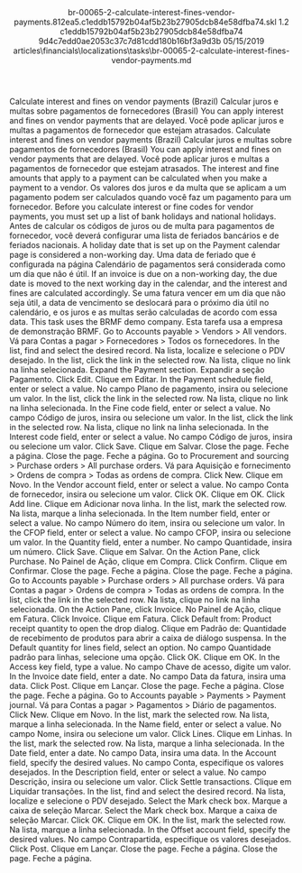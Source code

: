 <?xml version="1.0" encoding="UTF-8"?>
<xliff xmlns:logoport="urn:logoport:xliffeditor:xliff-extras:1.0" xmlns:xsi="http://www.w3.org/2001/XMLSchema-instance" xmlns="urn:oasis:names:tc:xliff:document:1.2" xmlns:xliffext="urn:microsoft:content:schema:xliffextensions" version="1.2" xsi:schemaLocation="urn:oasis:names:tc:xliff:document:1.2 xliff-core-1.2-transitional.xsd">
  <file datatype="xml" source-language="en-US" original="br-00065-2-calculate-interest-fines-vendor-payments.md" target-language="pt-BR">
    <header>
      <tool tool-company="Microsoft" tool-version="1.0-7889195" tool-name="mdxliff" tool-id="mdxliff"/>
      <xliffext:skl_file_name>br-00065-2-calculate-interest-fines-vendor-payments.812ea5.c1eddb15792b04af5b23b27905dcb84e58dfba74.skl</xliffext:skl_file_name>
      <xliffext:version>1.2</xliffext:version>
      <xliffext:ms.openlocfilehash>c1eddb15792b04af5b23b27905dcb84e58dfba74</xliffext:ms.openlocfilehash>
      <xliffext:ms.sourcegitcommit>9d4c7edd0ae2053c37c7d81cdd180b16bf3a9d3b</xliffext:ms.sourcegitcommit>
      <xliffext:ms.lasthandoff>05/15/2019</xliffext:ms.lasthandoff>
      <xliffext:ms.openlocfilepath>articles\financials\localizations\tasks\br-00065-2-calculate-interest-fines-vendor-payments.md</xliffext:ms.openlocfilepath>
    </header>
    <body>
      <group extype="content" id="content">
        <trans-unit xml:space="preserve" translate="yes" id="101" restype="x-metadata">
          <source>Calculate interest and fines on vendor payments (Brazil)</source>
        <target logoport:matchpercent="101" state="translated" state-qualifier="leveraged-tm">Calcular juros e multas sobre pagamentos de fornecedores (Brasil)</target></trans-unit>
        <trans-unit xml:space="preserve" translate="yes" id="102" restype="x-metadata">
          <source>You can apply interest and fines on vendor payments that are delayed.</source>
        <target logoport:matchpercent="101" state="translated" state-qualifier="leveraged-tm">Você pode aplicar juros e multas a pagamentos de fornecedor que estejam atrasados.</target></trans-unit>
        <trans-unit xml:space="preserve" translate="yes" id="103">
          <source>Calculate interest and fines on vendor payments (Brazil)</source>
        <target logoport:matchpercent="101" state="translated" state-qualifier="leveraged-tm">Calcular juros e multas sobre pagamentos de fornecedores (Brasil)</target></trans-unit>
        <trans-unit xml:space="preserve" translate="yes" id="104">
          <source>You can apply interest and fines on vendor payments that are delayed.</source>
        <target logoport:matchpercent="101" state="translated" state-qualifier="leveraged-tm">Você pode aplicar juros e multas a pagamentos de fornecedor que estejam atrasados.</target></trans-unit>
        <trans-unit xml:space="preserve" translate="yes" id="105">
          <source>The interest and fine amounts that apply to a payment can be calculated when you make a payment to a vendor.</source>
        <target logoport:matchpercent="101" state="translated" state-qualifier="leveraged-tm">Os valores dos juros e da multa que se aplicam a um pagamento podem ser calculados quando você faz um pagamento para um fornecedor.</target></trans-unit>
        <trans-unit xml:space="preserve" translate="yes" id="106">
          <source>Before you calculate interest or fine codes for vendor payments, you must set up a list of bank holidays and national holidays.</source>
        <target logoport:matchpercent="101" state="translated" state-qualifier="leveraged-tm">Antes de calcular os códigos de juros ou de multa para pagamentos de fornecedor, você deverá configurar uma lista de feriados bancários e de feriados nacionais.</target></trans-unit>
        <trans-unit xml:space="preserve" translate="yes" id="107">
          <source>A holiday date that is set up on the Payment calendar page is considered a non-working day.</source>
        <target logoport:matchpercent="101" state="translated" state-qualifier="leveraged-tm">Uma data de feriado que é configurada na página Calendário de pagamentos será considerada como um dia que não é útil.</target></trans-unit>
        <trans-unit xml:space="preserve" translate="yes" id="108">
          <source>If an invoice is due on a non-working day, the due date is moved to the next working day in the calendar, and the interest and fines are calculated accordingly.</source>
        <target logoport:matchpercent="101" state="translated" state-qualifier="leveraged-tm">Se uma fatura vencer em um dia que não seja útil, a data de vencimento se deslocará para o próximo dia útil no calendário, e os juros e as multas serão calculadas de acordo com essa data.</target></trans-unit>
        <trans-unit xml:space="preserve" translate="yes" id="109">
          <source>This task uses the BRMF demo company.</source>
        <target logoport:matchpercent="101" state="translated" state-qualifier="leveraged-tm">Esta tarefa usa a empresa de demonstração BRMF.</target></trans-unit>
        <trans-unit xml:space="preserve" translate="yes" id="110">
          <source>Go to Accounts payable &gt; Vendors &gt; All vendors.</source>
        <target logoport:matchpercent="101" state="translated" state-qualifier="leveraged-tm">Vá para Contas a pagar &gt; Fornecedores &gt; Todos os fornecedores.</target></trans-unit>
        <trans-unit xml:space="preserve" translate="yes" id="111">
          <source>In the list, find and select the desired record.</source>
        <target logoport:matchpercent="101" state="translated" state-qualifier="leveraged-tm">Na lista, localize e selecione o PDV desejado.</target></trans-unit>
        <trans-unit xml:space="preserve" translate="yes" id="112">
          <source>In the list, click the link in the selected row.</source>
        <target logoport:matchpercent="101" state="translated" state-qualifier="leveraged-tm">Na lista, clique no link na linha selecionada.</target></trans-unit>
        <trans-unit xml:space="preserve" translate="yes" id="113">
          <source>Expand the Payment section.</source>
        <target logoport:matchpercent="101" state="translated" state-qualifier="leveraged-tm">Expandir a seção Pagamento.</target></trans-unit>
        <trans-unit xml:space="preserve" translate="yes" id="114">
          <source>Click Edit.</source>
        <target logoport:matchpercent="101" state="translated" state-qualifier="leveraged-tm">Clique em Editar.</target></trans-unit>
        <trans-unit xml:space="preserve" translate="yes" id="115">
          <source>In the Payment schedule field, enter or select a value.</source>
        <target logoport:matchpercent="101" state="translated" state-qualifier="leveraged-tm">No campo Plano de pagamento, insira ou selecione um valor.</target></trans-unit>
        <trans-unit xml:space="preserve" translate="yes" id="116">
          <source>In the list, click the link in the selected row.</source>
        <target logoport:matchpercent="101" state="translated" state-qualifier="leveraged-tm">Na lista, clique no link na linha selecionada.</target></trans-unit>
        <trans-unit xml:space="preserve" translate="yes" id="117">
          <source>In the Fine code field, enter or select a value.</source>
        <target logoport:matchpercent="101" state="translated" state-qualifier="leveraged-tm">No campo Código de juros, insira ou selecione um valor.</target></trans-unit>
        <trans-unit xml:space="preserve" translate="yes" id="118">
          <source>In the list, click the link in the selected row.</source>
        <target logoport:matchpercent="101" state="translated" state-qualifier="leveraged-tm">Na lista, clique no link na linha selecionada.</target></trans-unit>
        <trans-unit xml:space="preserve" translate="yes" id="119">
          <source>In the Interest code field, enter or select a value.</source>
        <target logoport:matchpercent="101" state="translated" state-qualifier="leveraged-tm">No campo Código de juros, insira ou selecione um valor.</target></trans-unit>
        <trans-unit xml:space="preserve" translate="yes" id="120">
          <source>Click Save.</source>
        <target logoport:matchpercent="101" state="translated" state-qualifier="leveraged-tm">Clique em Salvar.</target></trans-unit>
        <trans-unit xml:space="preserve" translate="yes" id="121">
          <source>Close the page.</source>
        <target logoport:matchpercent="101" state="translated" state-qualifier="leveraged-tm">Feche a página.</target></trans-unit>
        <trans-unit xml:space="preserve" translate="yes" id="122">
          <source>Close the page.</source>
        <target logoport:matchpercent="101" state="translated" state-qualifier="leveraged-tm">Feche a página.</target></trans-unit>
        <trans-unit xml:space="preserve" translate="yes" id="123">
          <source>Go to Procurement and sourcing &gt; Purchase orders &gt; All purchase orders.</source>
        <target logoport:matchpercent="101" state="translated" state-qualifier="leveraged-tm">Vá para Aquisição e fornecimento &gt; Ordens de compra &gt; Todas as ordens de compra.</target></trans-unit>
        <trans-unit xml:space="preserve" translate="yes" id="124">
          <source>Click New.</source>
        <target logoport:matchpercent="101" state="translated" state-qualifier="leveraged-tm">Clique em Novo.</target></trans-unit>
        <trans-unit xml:space="preserve" translate="yes" id="125">
          <source>In the Vendor account field, enter or select a value.</source>
        <target logoport:matchpercent="101" state="translated" state-qualifier="leveraged-tm">No campo Conta de fornecedor, insira ou selecione um valor.</target></trans-unit>
        <trans-unit xml:space="preserve" translate="yes" id="126">
          <source>Click OK.</source>
        <target logoport:matchpercent="101" state="translated" state-qualifier="leveraged-tm">Clique em OK.</target></trans-unit>
        <trans-unit xml:space="preserve" translate="yes" id="127">
          <source>Click Add line.</source>
        <target logoport:matchpercent="101" state="translated" state-qualifier="leveraged-tm">Clique em Adicionar nova linha.</target></trans-unit>
        <trans-unit xml:space="preserve" translate="yes" id="128">
          <source>In the list, mark the selected row.</source>
        <target logoport:matchpercent="101" state="translated" state-qualifier="leveraged-tm">Na lista, marque a linha selecionada.</target></trans-unit>
        <trans-unit xml:space="preserve" translate="yes" id="129">
          <source>In the Item number field, enter or select a value.</source>
        <target logoport:matchpercent="101" state="translated" state-qualifier="leveraged-tm">No campo Número do item, insira ou selecione um valor.</target></trans-unit>
        <trans-unit xml:space="preserve" translate="yes" id="130">
          <source>In the CFOP field, enter or select a value.</source>
        <target logoport:matchpercent="101" state="translated" state-qualifier="leveraged-tm">No campo CFOP, insira ou selecione um valor.</target></trans-unit>
        <trans-unit xml:space="preserve" translate="yes" id="131">
          <source>In the Quantity field, enter a number.</source>
        <target logoport:matchpercent="101" state="translated" state-qualifier="leveraged-tm">No campo Quantidade, insira um número.</target></trans-unit>
        <trans-unit xml:space="preserve" translate="yes" id="132">
          <source>Click Save.</source>
        <target logoport:matchpercent="101" state="translated" state-qualifier="leveraged-tm">Clique em Salvar.</target></trans-unit>
        <trans-unit xml:space="preserve" translate="yes" id="133">
          <source>On the Action Pane, click Purchase.</source>
        <target logoport:matchpercent="101" state="translated" state-qualifier="leveraged-tm">No Painel de Ação, clique em Compra.</target></trans-unit>
        <trans-unit xml:space="preserve" translate="yes" id="134">
          <source>Click Confirm.</source>
        <target logoport:matchpercent="101" state="translated" state-qualifier="leveraged-tm">Clique em Confirmar.</target></trans-unit>
        <trans-unit xml:space="preserve" translate="yes" id="135">
          <source>Close the page.</source>
        <target logoport:matchpercent="101" state="translated" state-qualifier="leveraged-tm">Feche a página.</target></trans-unit>
        <trans-unit xml:space="preserve" translate="yes" id="136">
          <source>Close the page.</source>
        <target logoport:matchpercent="101" state="translated" state-qualifier="leveraged-tm">Feche a página.</target></trans-unit>
        <trans-unit xml:space="preserve" translate="yes" id="137">
          <source>Go to Accounts payable &gt; Purchase orders &gt; All purchase orders.</source>
        <target logoport:matchpercent="101" state="translated" state-qualifier="leveraged-tm">Vá para Contas a pagar &gt; Ordens de compra &gt; Todas as ordens de compra.</target></trans-unit>
        <trans-unit xml:space="preserve" translate="yes" id="138">
          <source>In the list, click the link in the selected row.</source>
        <target logoport:matchpercent="101" state="translated" state-qualifier="leveraged-tm">Na lista, clique no link na linha selecionada.</target></trans-unit>
        <trans-unit xml:space="preserve" translate="yes" id="139">
          <source>On the Action Pane, click Invoice.</source>
        <target logoport:matchpercent="101" state="translated" state-qualifier="leveraged-tm">No Painel de Ação, clique em Fatura.</target></trans-unit>
        <trans-unit xml:space="preserve" translate="yes" id="140">
          <source>Click Invoice.</source>
        <target logoport:matchpercent="101" state="translated" state-qualifier="leveraged-tm">Clique em Fatura.</target></trans-unit>
        <trans-unit xml:space="preserve" translate="yes" id="141">
          <source>Click Default from: Product receipt quantity to open the drop dialog.</source>
        <target logoport:matchpercent="101" state="translated" state-qualifier="leveraged-tm">Clique em Padrão de: Quantidade de recebimento de produtos para abrir a caixa de diálogo suspensa.</target></trans-unit>
        <trans-unit xml:space="preserve" translate="yes" id="142">
          <source>In the Default quantity for lines field, select an option.</source>
        <target logoport:matchpercent="101" state="translated" state-qualifier="leveraged-tm">No campo Quantidade padrão para linhas, selecione uma opção.</target></trans-unit>
        <trans-unit xml:space="preserve" translate="yes" id="143">
          <source>Click OK.</source>
        <target logoport:matchpercent="101" state="translated" state-qualifier="leveraged-tm">Clique em OK.</target></trans-unit>
        <trans-unit xml:space="preserve" translate="yes" id="144">
          <source>In the Access key field, type a value.</source>
        <target logoport:matchpercent="101" state="translated" state-qualifier="leveraged-tm">No campo Chave de acesso, digite um valor.</target></trans-unit>
        <trans-unit xml:space="preserve" translate="yes" id="145">
          <source>In the Invoice date field, enter a date.</source>
        <target logoport:matchpercent="101" state="translated" state-qualifier="leveraged-tm">No campo Data da fatura, insira uma data.</target></trans-unit>
        <trans-unit xml:space="preserve" translate="yes" id="146">
          <source>Click Post.</source>
        <target logoport:matchpercent="101" state="translated" state-qualifier="leveraged-tm">Clique em Lançar.</target></trans-unit>
        <trans-unit xml:space="preserve" translate="yes" id="147">
          <source>Close the page.</source>
        <target logoport:matchpercent="101" state="translated" state-qualifier="leveraged-tm">Feche a página.</target></trans-unit>
        <trans-unit xml:space="preserve" translate="yes" id="148">
          <source>Close the page.</source>
        <target logoport:matchpercent="101" state="translated" state-qualifier="leveraged-tm">Feche a página.</target></trans-unit>
        <trans-unit xml:space="preserve" translate="yes" id="149">
          <source>Go to Accounts payable &gt; Payments &gt; Payment journal.</source>
        <target logoport:matchpercent="101" state="translated" state-qualifier="leveraged-tm">Vá para Contas a pagar &gt; Pagamentos &gt; Diário de pagamentos.</target></trans-unit>
        <trans-unit xml:space="preserve" translate="yes" id="150">
          <source>Click New.</source>
        <target logoport:matchpercent="101" state="translated" state-qualifier="leveraged-tm">Clique em Novo.</target></trans-unit>
        <trans-unit xml:space="preserve" translate="yes" id="151">
          <source>In the list, mark the selected row.</source>
        <target logoport:matchpercent="101" state="translated" state-qualifier="leveraged-tm">Na lista, marque a linha selecionada.</target></trans-unit>
        <trans-unit xml:space="preserve" translate="yes" id="152">
          <source>In the Name field, enter or select a value.</source>
        <target logoport:matchpercent="101" state="translated" state-qualifier="leveraged-tm">No campo Nome, insira ou selecione um valor.</target></trans-unit>
        <trans-unit xml:space="preserve" translate="yes" id="153">
          <source>Click Lines.</source>
        <target logoport:matchpercent="101" state="translated" state-qualifier="leveraged-tm">Clique em Linhas.</target></trans-unit>
        <trans-unit xml:space="preserve" translate="yes" id="154">
          <source>In the list, mark the selected row.</source>
        <target logoport:matchpercent="101" state="translated" state-qualifier="leveraged-tm">Na lista, marque a linha selecionada.</target></trans-unit>
        <trans-unit xml:space="preserve" translate="yes" id="155">
          <source>In the Date field, enter a date.</source>
        <target logoport:matchpercent="101" state="translated" state-qualifier="leveraged-tm">No campo Data, insira uma data.</target></trans-unit>
        <trans-unit xml:space="preserve" translate="yes" id="156">
          <source>In the Account field, specify the desired values.</source>
        <target logoport:matchpercent="101" state="translated" state-qualifier="leveraged-tm">No campo Conta, especifique os valores desejados.</target></trans-unit>
        <trans-unit xml:space="preserve" translate="yes" id="157">
          <source>In the Description field, enter or select a value.</source>
        <target logoport:matchpercent="101" state="translated" state-qualifier="leveraged-tm">No campo Descrição, insira ou selecione um valor.</target></trans-unit>
        <trans-unit xml:space="preserve" translate="yes" id="158">
          <source>Click Settle transactions.</source>
        <target logoport:matchpercent="101" state="translated" state-qualifier="leveraged-tm">Clique em Liquidar transações.</target></trans-unit>
        <trans-unit xml:space="preserve" translate="yes" id="159">
          <source>In the list, find and select the desired record.</source>
        <target logoport:matchpercent="101" state="translated" state-qualifier="leveraged-tm">Na lista, localize e selecione o PDV desejado.</target></trans-unit>
        <trans-unit xml:space="preserve" translate="yes" id="160">
          <source>Select the Mark check box.</source>
        <target logoport:matchpercent="101" state="translated" state-qualifier="leveraged-tm">Marque a caixa de seleção Marcar.</target></trans-unit>
        <trans-unit xml:space="preserve" translate="yes" id="161">
          <source>Select the Mark check box.</source>
        <target logoport:matchpercent="101" state="translated" state-qualifier="leveraged-tm">Marque a caixa de seleção Marcar.</target></trans-unit>
        <trans-unit xml:space="preserve" translate="yes" id="162">
          <source>Click OK.</source>
        <target logoport:matchpercent="101" state="translated" state-qualifier="leveraged-tm">Clique em OK.</target></trans-unit>
        <trans-unit xml:space="preserve" translate="yes" id="163">
          <source>In the list, mark the selected row.</source>
        <target logoport:matchpercent="101" state="translated" state-qualifier="leveraged-tm">Na lista, marque a linha selecionada.</target></trans-unit>
        <trans-unit xml:space="preserve" translate="yes" id="164">
          <source>In the Offset account field, specify the desired values.</source>
        <target logoport:matchpercent="101" state="translated" state-qualifier="leveraged-tm">No campo Contrapartida, especifique os valores desejados.</target></trans-unit>
        <trans-unit xml:space="preserve" translate="yes" id="165">
          <source>Click Post.</source>
        <target logoport:matchpercent="101" state="translated" state-qualifier="leveraged-tm">Clique em Lançar.</target></trans-unit>
        <trans-unit xml:space="preserve" translate="yes" id="166">
          <source>Close the page.</source>
        <target logoport:matchpercent="101" state="translated" state-qualifier="leveraged-tm">Feche a página.</target></trans-unit>
        <trans-unit xml:space="preserve" translate="yes" id="167">
          <source>Close the page.</source>
        <target logoport:matchpercent="101" state="translated" state-qualifier="leveraged-tm">Feche a página.</target></trans-unit>
      </group>
    </body>
  </file>
</xliff>